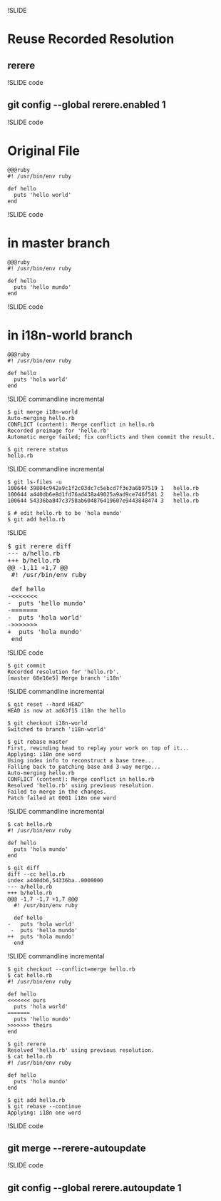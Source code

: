 !SLIDE

# Reuse Recorded Resolution #

## rerere ##


!SLIDE code

## git config --global rerere.enabled 1 ##

!SLIDE code

# Original File #

	@@@ruby
	#! /usr/bin/env ruby

	def hello
	  puts 'hello world'
	end

!SLIDE code

# in master branch #

	@@@ruby
	#! /usr/bin/env ruby

	def hello
	  puts 'hello mundo'
	end

!SLIDE code

# in i18n-world branch #

	@@@ruby
	#! /usr/bin/env ruby

	def hello
	  puts 'hola world'
	end

!SLIDE commandline incremental

	$ git merge i18n-world
	Auto-merging hello.rb
	CONFLICT (content): Merge conflict in hello.rb
	Recorded preimage for 'hello.rb'
	Automatic merge failed; fix conflicts and then commit the result.

	$ git rerere status
	hello.rb

!SLIDE commandline incremental

	$ git ls-files -u
	100644 39804c942a9c1f2c03dc7c5ebcd7f3e3a6b97519 1	hello.rb
	100644 a440db6e8d1fd76ad438a49025a9ad9ce746f581 2	hello.rb
	100644 54336ba847c3758ab604876419607e9443848474 3	hello.rb
	
	$ # edit hello.rb to be 'hola mundo'
	$ git add hello.rb
	
!SLIDE
<pre>
$ git rerere diff
--- a/hello.rb
+++ b/hello.rb
@@ -1,11 +1,7 @@
 #! /usr/bin/env ruby

 def hello
<span class="red">-<<<<<<<
-  puts 'hello mundo'
-=======
-  puts 'hola world'
->>>>>>></span>
<span class="green">+  puts 'hola mundo'</span>
 end
</pre>

!SLIDE code

	$ git commit
	Recorded resolution for 'hello.rb'.
	[master 68e16e5] Merge branch 'i18n'
	
!SLIDE commandline incremental

	$ git reset --hard HEAD^
	HEAD is now at ad63f15 i18n the hello

	$ git checkout i18n-world
	Switched to branch 'i18n-world'
	
	$ git rebase master
	First, rewinding head to replay your work on top of it...
	Applying: i18n one word
	Using index info to reconstruct a base tree...
	Falling back to patching base and 3-way merge...
	Auto-merging hello.rb
	CONFLICT (content): Merge conflict in hello.rb
	Resolved 'hello.rb' using previous resolution.
	Failed to merge in the changes.
	Patch failed at 0001 i18n one word
	
!SLIDE commandline incremental

	$ cat hello.rb
	#! /usr/bin/env ruby

	def hello
	  puts 'hola mundo'
	end
	
	$ git diff
	diff --cc hello.rb
	index a440db6,54336ba..0000000
	--- a/hello.rb
	+++ b/hello.rb
	@@@ -1,7 -1,7 +1,7 @@@
	  #! /usr/bin/env ruby

	  def hello
	-   puts 'hola world'
	 -  puts 'hello mundo'
	++  puts 'hola mundo'
	  end

!SLIDE commandline incremental

	$ git checkout --conflict=merge hello.rb
	$ cat hello.rb
	#! /usr/bin/env ruby

	def hello
	<<<<<<< ours
	  puts 'hola world'
	=======
	  puts 'hello mundo'
	>>>>>>> theirs
	end
	
	$ git rerere
	Resolved 'hello.rb' using previous resolution.
	$ cat hello.rb
	#! /usr/bin/env ruby

	def hello
	  puts 'hola mundo'
	end

	$ git add hello.rb
	$ git rebase --continue
	Applying: i18n one word
	
!SLIDE code

## git merge --rerere-autoupdate ##

!SLIDE code

## git config --global rerere.autoupdate 1 ##
